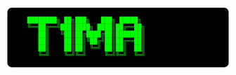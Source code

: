 <div aling="center">
<pre style="color: #00ff00; background-color: #000000; padding: 20px; border-radius: 10px; font-family: 'Courier New', monospace;">
   ████████╗ ██╗███╗   ███╗ █████╗
   ╚══██╔══╝███║████╗ ████║██╔══██╗
      ██║   ╚██║██╔████╔██║███████║
      ██║    ██║██║╚██╔╝██║██╔══██║
      ██║    ██║██║ ╚═╝ ██║██║  ██║
      ╚═╝    ╚═╝╚═╝     ╚═╝╚═╝  ╚═╝
</pre>
</div>

